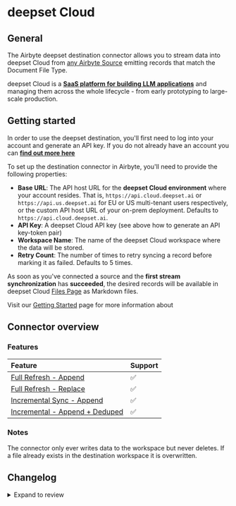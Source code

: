 # deepset Cloud

## General

The Airbyte deepset destination connector allows you to stream data into deepset Cloud from [any Airbyte Source](https://airbyte.io/connectors?connector-type=Sources) emitting records that match the Document File Type.

deepset Cloud is a **[SaaS platform for building LLM applications](https://docs.cloud.deepset.ai/docs/getting-started)** and managing them across the whole lifecycle - from early prototyping to large-scale production.

## Getting started

In order to use the deepset destination, you'll first need to log into your account and generate an API key. If you do not already have an account you can **[find out more here](https://www.deepset.ai/deepset-cloud-product)**

To set up the destination connector in Airbyte, you'll need to provide the following properties:

- **Base URL**: The API host URL for the **deepset Cloud environment** where your account resides. That is,
  `https://api.cloud.deepset.ai` or `https://api.us.deepset.ai` for EU or US multi-tenant users respectively, or the custom API
  host URL of your on-prem deployment. Defaults to `https://api.cloud.deepset.ai`.
- **API Key**: A deepset Cloud API key (see above how to generate an API key-token pair)
- **Workspace Name**: The name of the deepset Cloud workspace where the data will be stored.
- **Retry Count**: The number of times to retry syncing a record before marking it as failed. Defaults to 5 times.

As soon as you've connected a source and the **first stream synchronization** has **succeeded**, the
desired records will be available in deepset Cloud [Files Page](https://cloud.deepset.ai/files) as Markdown files.

Visit our [Getting Started](https://docs.cloud.deepset.ai/docs/getting-started) page for more information about

## Connector overview

### Features

| Feature                                                                                                                   | Support|
| :---------------------------------------------------------------------------------------------------------------------- | :------- |
| [Full Refresh - Append](https://docs.airbyte.com/understanding-airbyte/connections/full-refresh-append/)                |   ✅     |
| [Full Refresh - Replace](https://docs.airbyte.com/understanding-airbyte/connections/full-refresh-overwrite/)            |   ✅     |
| [Incremental Sync - Append](https://docs.airbyte.com/understanding-airbyte/connections/incremental-append/)             |   ✅     |
| [Incremental - Append + Deduped ](https://docs.airbyte.com/understanding-airbyte/connections/incremental-append-deduped)|   ✅     |

### Notes

The connector only ever writes data to the workspace but never deletes. If a file already exists in the destination workspace it is overwritten.

## Changelog

<details>
  <summary>Expand to review</summary>

| Version | Date       | Pull Request                                             | Subject                                |
| :------ | :--------- | :------------------------------------------------------- | :------------------------------------- |
| 0.1.0   | 2025-01-05 | [48875](https://github.com/airbytehq/airbyte/pull/48875) | Initial release                        |

</details>